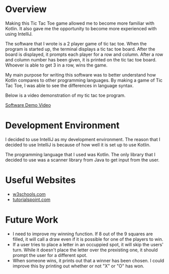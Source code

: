# Overview

Making this Tic Tac Toe game allowed me to become more familiar with Kotlin. It also gave me the opportunity to become more experienced with using IntelliJ.

The software that I wrote is a 2 player game of tic tac toe. When the program is started up, the terminal displays a tic tac toe board. After the board is displayed,
it prompts each player for a row and column. After a row and column number has been given, it is printed on the tic tac toe board. Whoever is able to get 3 in a row, wins the game.

My main purpose for writing this software was to better understand how Kotlin compares to other programming languages. By making a game of Tic Tac Toe, I was able to see the 
differences in language syntax.

Below is a video demonstration of my tic tac toe program.

[Software Demo Video](https://youtu.be/BhvDP4fR9rg)

# Development Environment

I decided to use IntelliJ as my development environment. The reason that I decided to use IntelliJ is because of how well it is set up to use Kotlin.

The programming language that I used was Kotlin. The only library that I decided to use was a scanner library from Java to get input from the user.

# Useful Websites

* [w3schools.com](https://www.w3schools.com/kotlin/index.php)
* [tutorialspoint.com](https://www.tutorialspoint.com/kotlin/index.htm)

# Future Work

* I need to improve my winning function. If 8 out of the 9 squares are filled, it will call a draw even if it is possible for one of the players to win.
* If a user tries to place a letter in an occuppied spot, it will skip the users' turn. While it doesn't place the letter over the prexisting one, it should prompt the user for 
a different spot.
* When someone wins, it prints out that a winner has been chosen. I could improve this by printing out whether or not "X" or "O" has won.

